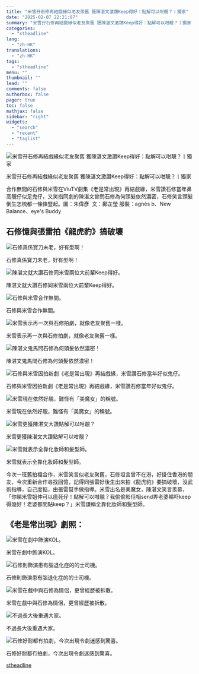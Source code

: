```yaml
---
title: "米雪孖石修再結戲緣似老友聚舊 獲陳湛文激讚Keep得好：點解可以咁靚？丨獨家"
date: "2025-02-07 22:21:07"
summary: "米雪孖石修再結戲緣似老友聚舊 獲陳湛文激讚Keep得好：點解可以咁靚？丨獨家       合..."
categories:
  - "stheadline"
lang:
  - "zh-HK"
translations:
  - "zh-HK"
tags:
  - "stheadline"
menu: ""
thumbnail: ""
lead: ""
comments: false
authorbox: false
pager: true
toc: false
mathjax: false
sidebar: "right"
widgets:
  - "search"
  - "recent"
  - "taglist"
---
```


![米雪孖石修再結戲緣似老友聚舊 獲陳湛文激讚Keep得好：點解可以咁靚？丨獨家](https://image.stheadline.com/f/680p0/0x0/100/none/51fc63eb25db7abfc886a7c058ef4687/stheadline/inewsmedia/20250207/_2025020720090720276.jpg)

米雪孖石修再結戲緣似老友聚舊 獲陳湛文激讚Keep得好：點解可以咁靚？丨獨家




合作無間的石修與米雪在ViuTV劇集《老是常出現》再結戲緣，米雪讚石修當年鼻高靚仔似足鬼仔，又笑指同劇的陳湛文曾問石修為何頭髮依然濃密，石修笑言頭髮倒生怎梳都一條條豎起。圖：朱偉彥  文：鄺芷瑩 服裝：agnès b、New Balance、eye's Buddy

石修憶與張雷拍《龍虎豹》搞破壞
---------------

 ![石修真係寶刀未老，好有型啊！](https://image.hkhl.hk/f/1024p0/0x0/100/none/ae32ccd5b8f6c77e384bfbe38a155526/2025-02/130A2649.jpg)


石修真係寶刀未老，好有型啊！



 ![陳湛文就大讚石修同米雪兩位大前輩Keep得好。](https://image.hkhl.hk/f/1024p0/0x0/100/none/a319448b8326a9cfe7433f936365c453/2025-02/130A2661.jpg)


陳湛文就大讚石修同米雪兩位大前輩Keep得好。



 ![石修與米雪合作無間。](https://image.hkhl.hk/f/1024p0/0x0/100/none/e6b015f5c0880ae38998e73ccd1e006e/2025-02/130A2685.JPG)


石修與米雪合作無間。



 ![米雪表示再一次與石修拍劇，就像老友聚舊一樣。](https://image.hkhl.hk/f/1024p0/0x0/100/none/1891d5651801ba4fb9e897ab22b018a8/2025-02/130A2692.jpg)


米雪表示再一次與石修拍劇，就像老友聚舊一樣。



 ![陳湛文鬼馬問石修為何頭髮依然濃密！](https://image.hkhl.hk/f/1024p0/0x0/100/none/57e863f1c70d981faeb5ea834f326a4e/2025-02/130A2694.jpg)


陳湛文鬼馬問石修為何頭髮依然濃密！



 ![石修與米雪因拍新劇《老是常出現》再結戲緣，米雪讚石修當年好似鬼仔。](https://image.hkhl.hk/f/1024p0/0x0/100/none/05558cfadad962d25f2117db7e3a05b5/2025-02/130A2697.jpg)


石修與米雪因拍新劇《老是常出現》再結戲緣，米雪讚石修當年好似鬼仔。



 ![米雪現在依然好靚，難怪有「美魔女」的稱號。](https://image.hkhl.hk/f/1024p0/0x0/100/none/8328955b40db29457d13ab7ad1f23338/2025-02/130A2700.jpg)


米雪現在依然好靚，難怪有「美魔女」的稱號。



 ![米雪更獲陳湛文大讚點解可以咁靚？](https://image.hkhl.hk/f/1024p0/0x0/100/none/567337f987f08034a9488d6f05582819/2025-02/130A2702.jpg)


米雪更獲陳湛文大讚點解可以咁靚？



 ![米雪就表示全靠化妝師和髮型師。](https://image.hkhl.hk/f/1024p0/0x0/100/none/8ebee6a255c9f2a1a7cb4c8b042348d5/2025-02/130A2713.jpg)


米雪就表示全靠化妝師和髮型師。


今次一班舊拍檔合作，米雪笑言似老友聚舊，石修坦言曾不在港，好掛住香港的朋友，今次重新合作尋找回憶，記得同張雷好後生出來拍《龍虎豹》要搞破壞，沒武術指導，自己度掂，由張雷幫手做指導。米雪出名是美魔女，陳湛文笑言羨慕，「你睇米雪姐仲可以瘟死仔！點解可以咁靚？我偷偷影佢相send畀老婆睇吓keep得幾好！老婆都問點keep？」米雪謙稱全靠化妝師和髮型師。

《老是常出現》劇照：
----------

 ![米雪在劇中飾演KOL。](https://image.hkhl.hk/f/1024p0/0x0/100/none/6cc4bbc1db130544b6927e6e4c52ee89/2025-02/EP5_4.JPG)


米雪在劇中飾演KOL。



 ![石修則飾演患有腦退化症的的士司機。](https://image.hkhl.hk/f/1024p0/0x0/100/none/17e56730fe38be373d7d62eded166e38/2025-02/EP5_6.jpg)


石修則飾演患有腦退化症的的士司機。



 ![米雪在戲中與石修為情侶，更曾經歷被拆散。](https://image.hkhl.hk/f/1024p0/0x0/100/none/817b35c43ea1680a4ca60574fc34f5b1/2025-02/EP6_1.JPG)


米雪在戲中與石修為情侶，更曾經歷被拆散。



 ![不過長大後重遇大家。](https://image.hkhl.hk/f/1024p0/0x0/100/none/6566d16ddec36b1833caea3b2494ddc9/2025-02/EP6_5.jpg)


不過長大後重遇大家。



 ![石修好耐都冇拍劇，今次出現令劇迷感到驚喜。](https://image.hkhl.hk/f/1024p0/0x0/100/none/a265146866e7d007c2e544e1bccf3409/2025-02/2_1_26.png)


石修好耐都冇拍劇，今次出現令劇迷感到驚喜。

[stheadline](https://std.stheadline.com/realtime/article/2051463/即時-娛樂-米雪孖石修再結戲緣似老友聚舊-獲陳湛文激讚Keep得好-點解可以咁靚-丨獨家)

